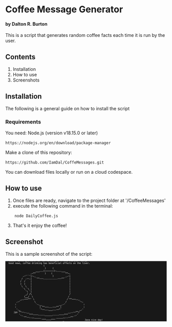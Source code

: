 # Coffee Message Generator
#### by Dalton R. Burton
This is a script that generates random coffee facts each time it is run by the user.

## Contents
1. Installation
2. How to use
3. Screenshots

## Installation
The following is a general guide on how to install the script

### Requirements
You need:
Node.js (version v18.15.0 or later)

```
https://nodejs.org/en/download/package-manager
```

Make a clone of this repository:

```
https://github.com/IamDal/CoffeMessages.git
```

You can download files locally or run on a cloud codespace.

## How to use
1. Once files are ready, navigate to the project folder at '/CoffeeMessages'
2. execute the following command in the terminal:

```
    node DailyCoffee.js
```

3. That's it enjoy the coffee!

## Screenshot
This is a sample screenshot of the script:

![Random coffee fact](./coffee_img.png "Random coffee facts.")